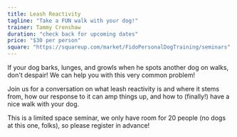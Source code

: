```yaml
---
title: Leash Reactivity
tagline: "Take a FUN walk with your dog!"
trainer: Tammy Crenshaw
duration: "check back for upcoming dates"
price: "$30 per person"
square: "https://squareup.com/market/FidoPersonalDogTraining/seminars"
---
```


If your dog barks, lunges, and growls when he spots another dog on walks, don't despair! We can help you with this
very common problem! 

Join us for a conversation on what leash reactivity is and where it stems from, how our response to it can amp things
up, and how to (finally!) have a nice walk with your dog. 

This is a limited space seminar, we only have room for 20 people (no dogs at this one, folks), so please register in advance!
